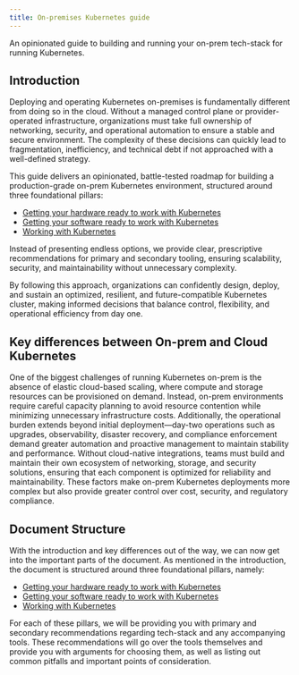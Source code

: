 ```yaml
---
title: On-premises Kubernetes guide
---
```


An opinionated guide to building and running your on-prem tech-stack for running Kubernetes.
## Introduction
Deploying and operating Kubernetes on-premises is fundamentally different from doing so in the cloud. Without a managed control plane or provider-operated infrastructure, organizations must take full ownership of networking, security, and operational automation to ensure a stable and secure environment. The complexity of these decisions can quickly lead to fragmentation, inefficiency, and technical debt if not approached with a well-defined strategy.

This guide delivers an opinionated, battle-tested roadmap for building a production-grade on-prem Kubernetes environment, structured around three foundational pillars:
- [Getting your hardware ready to work with Kubernetes](hardware_ready/_index.md)
- [Getting your software ready to work with Kubernetes](software_ready/_index.md)
- [Working with Kubernetes](working_with_k8s/_index.md)

Instead of presenting endless options, we provide clear, prescriptive recommendations for primary and secondary tooling, ensuring scalability, security, and maintainability without unnecessary complexity.

By following this approach, organizations can confidently design, deploy, and sustain an optimized, resilient, and future-compatible Kubernetes cluster, making informed decisions that balance control, flexibility, and operational efficiency from day one.

## Key differences between On-prem and Cloud Kubernetes
One of the biggest challenges of running Kubernetes on-prem is the absence of elastic cloud-based scaling, where compute and storage resources can be provisioned on demand. Instead, on-prem environments require careful capacity planning to avoid resource contention while minimizing unnecessary infrastructure costs. Additionally, the operational burden extends beyond initial deployment—day-two operations such as upgrades, observability, disaster recovery, and compliance enforcement demand greater automation and proactive management to maintain stability and performance. Without cloud-native integrations, teams must build and maintain their own ecosystem of networking, storage, and security solutions, ensuring that each component is optimized for reliability and maintainability. These factors make on-prem Kubernetes deployments more complex but also provide greater control over cost, security, and regulatory compliance.

## Document Structure
With the introduction and key differences out of the way, we can now get into the important parts of the document. As mentioned in the introduction, the document is structured around three foundational pillars, namely:

- [Getting your hardware ready to work with Kubernetes](hardware_ready/_index.md)
- [Getting your software ready to work with Kubernetes](software_ready/_index.md)
- [Working with Kubernetes](working_with_k8s/_index.md)

For each of these pillars, we will be providing you with primary and secondary recommendations regarding tech-stack and any accompanying tools. These recommendations will go over the tools themselves and provide you with arguments for choosing them, as well as listing out common pitfalls and important points of consideration.
